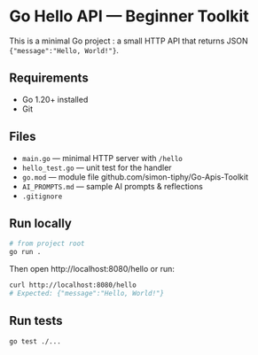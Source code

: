 # Go Hello API — Beginner Toolkit

This is a minimal Go project : a small HTTP API that returns JSON `{"message":"Hello, World!"}`.

## Requirements
- Go 1.20+ installed
- Git

## Files
- `main.go` — minimal HTTP server with `/hello`
- `hello_test.go` — unit test for the handler
- `go.mod` — module file github.com/simon-tiphy/Go-Apis-Toolkit
- `AI_PROMPTS.md` — sample AI prompts & reflections
- `.gitignore`

## Run locally
```bash
# from project root
go run .
```

Then open http://localhost:8080/hello or run:
```bash
curl http://localhost:8080/hello
# Expected: {"message":"Hello, World!"}
```

## Run tests
```bash
go test ./...
```

